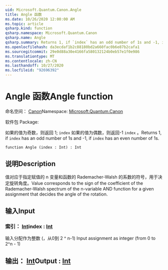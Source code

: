 ```yaml
---
uid: Microsoft.Quantum.Canon.Angle
title: Angle 函数
ms.date: 10/26/2020 12:00:00 AM
ms.topic: article
qsharp.kind: function
qsharp.namespace: Microsoft.Quantum.Canon
qsharp.name: Angle
qsharp.summary: Returns 1, if `index` has an odd number of 1s and -1, if `index` has an even number of 1s.
ms.openlocfilehash: da3ecdaf1b2c88180bd2a660fac0b6e87b2cafa1
ms.sourcegitcommit: 29e0d88a30e4166fa580132124b0eb57e1f0e986
ms.translationtype: MT
ms.contentlocale: zh-CN
ms.lasthandoff: 10/27/2020
ms.locfileid: "92696392"
---
```

# <a name="angle-function"></a><span data-ttu-id="d4963-102">Angle 函数</span><span class="sxs-lookup"><span data-stu-id="d4963-102">Angle function</span></span>

<span data-ttu-id="d4963-103">命名空间： [Canon](xref:Microsoft.Quantum.Canon)</span><span class="sxs-lookup"><span data-stu-id="d4963-103">Namespace: [Microsoft.Quantum.Canon](xref:Microsoft.Quantum.Canon)</span></span>

<span data-ttu-id="d4963-104">软件包 [](https://nuget.org/packages/)</span><span class="sxs-lookup"><span data-stu-id="d4963-104">Package: [](https://nuget.org/packages/)</span></span>


<span data-ttu-id="d4963-105">如果的值为奇数，则返回 1; `index` 如果的值为偶数，则返回-1 `index` 。</span><span class="sxs-lookup"><span data-stu-id="d4963-105">Returns 1, if `index` has an odd number of 1s and -1, if `index` has an even number of 1s.</span></span>

```qsharp
function Angle (index : Int) : Int
```


## <a name="description"></a><span data-ttu-id="d4963-106">说明</span><span class="sxs-lookup"><span data-stu-id="d4963-106">Description</span></span>

<span data-ttu-id="d4963-107">值对应于指定赋值的 n 变量和函数的 Rademacher-Walsh 的系数的符号，用于决定旋转角度。</span><span class="sxs-lookup"><span data-stu-id="d4963-107">Value corresponds to the sign of the coefficient of the Rademacher-Walsh spectrum of the n-variable AND function for a given assignment that decides the angle of the rotation.</span></span>

## <a name="input"></a><span data-ttu-id="d4963-108">输入</span><span class="sxs-lookup"><span data-stu-id="d4963-108">Input</span></span>

### <a name="index--int"></a><span data-ttu-id="d4963-109">索引： [Int](xref:microsoft.quantum.lang-ref.int)</span><span class="sxs-lookup"><span data-stu-id="d4963-109">index : [Int](xref:microsoft.quantum.lang-ref.int)</span></span>

<span data-ttu-id="d4963-110">输入分配作为整数 (，从0到 2 ^ n-1) </span><span class="sxs-lookup"><span data-stu-id="d4963-110">Input assignment as integer (from 0 to 2^n - 1)</span></span>



## <a name="output--int"></a><span data-ttu-id="d4963-111">输出： [Int](xref:microsoft.quantum.lang-ref.int)</span><span class="sxs-lookup"><span data-stu-id="d4963-111">Output : [Int](xref:microsoft.quantum.lang-ref.int)</span></span>

